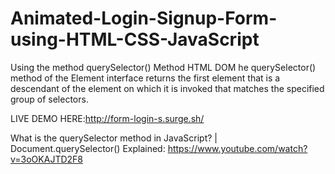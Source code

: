 # Animated-Login-Signup-Form-using-HTML-CSS-JavaScript

Using the method  querySelector() Method
HTML DOM he querySelector() method of the Element interface returns the first element that is a descendant of the element on which it is invoked that matches the specified group of selectors.

LIVE DEMO HERE:http://form-login-s.surge.sh/

What is the querySelector method in JavaScript? | Document.querySelector() Explained: https://www.youtube.com/watch?v=3oOKAJTD2F8
